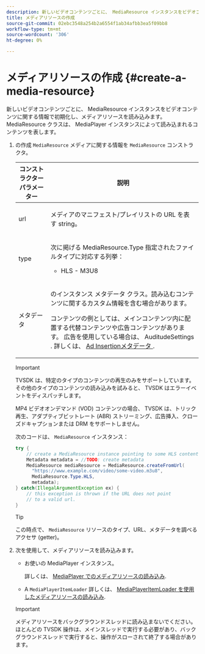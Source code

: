 ```yaml
---
description: 新しいビデオコンテンツごとに、 MediaResource インスタンスをビデオコンテンツに関する情報で初期化し、メディアリソースを読み込みます。 MediaResource クラスは、 MediaPlayer インスタンスによって読み込まれるコンテンツを表します。
title: メディアリソースの作成
source-git-commit: 02ebc3548a254b2a6554f1ab34afbb3ea5f09bb8
workflow-type: tm+mt
source-wordcount: '306'
ht-degree: 0%

---
```


# メディアリソースの作成 {#create-a-media-resource}

新しいビデオコンテンツごとに、 MediaResource インスタンスをビデオコンテンツに関する情報で初期化し、メディアリソースを読み込みます。 MediaResource クラスは、 MediaPlayer インスタンスによって読み込まれるコンテンツを表します。

1. の作成 `MediaResource` メディアに関する情報を `MediaResource` コンストラクタ。

   <table id="table_DD0D5D9129D54F73881399B9B4FF546A"> 
    <thead> 
    <tr> 
    <th colname="col1" class="entry"> コンストラクターパラメーター </th> 
    <th colname="col2" class="entry"> 説明 </th> 
    </tr> 
    </thead>
    <tbody> 
    <tr> 
    <td colname="col1"> <p>url </p> </td> 
    <td colname="col2"> <p>メディアのマニフェスト/プレイリストの URL を表す string。 </p> </td> 
    </tr> 
    <tr> 
    <td colname="col1"> <p>type </p> </td> 
    <td colname="col2"> <p>次に掲げる <span class="codeph"> MediaResource.Type </span> 指定されたファイルタイプに対応する列挙： 
    <ul id="ul_72636C41CA7E4538A3BE11A79E0282FC"> 
    <li id="li_070960200DEB40E992C58FCB8909AEA3"> <span class="codeph"> HLS </span> - M3U8 </li> 
    </ul> </p> </td> 
    </tr> 
    <tr> 
    <td colname="col1"> <p>メタデータ </p> </td> 
    <td colname="col2"> <p>のインスタンス <span class="codeph"> メタデータ </span> クラス。読み込むコンテンツに関するカスタム情報を含む場合があります。 </p> <p>コンテンツの例としては、メインコンテンツ内に配置する代替コンテンツや広告コンテンツがあります。 広告を使用している場合は、 <span class="codeph"> AuditudeSettings </span>. 詳しくは、 <a href="../../../tvsdk-1.4-for-android/ad-insertion/ad-insertion-metadata/android-1.4-ad-insertion-metadata-set-up.md" format="dita" scope="local"> Ad Insertionメタデータ </a>. </p> </td> 
    </tr> 
    </tbody> 
    </table>

   >[!IMPORTANT]
   >
   >TVSDK は、特定のタイプのコンテンツの再生のみをサポートしています。 その他のタイプのコンテンツの読み込みを試みると、 TVSDK はエラーイベントをディスパッチします。
   >
   >MP4 ビデオオンデマンド (VOD) コンテンツの場合、 TVSDK は、トリック再生、アダプティブビットレート (ABR) ストリーミング、広告挿入、クローズドキャプションまたは DRM をサポートしません。

   次のコードは、 `MediaResource` インスタンス：

   ```java
   try { 
       // create a MediaResource instance pointing to some HLS content 
       Metadata metadata = //TODO: create metadata  
       MediaResource mediaResource = MediaResource.createFromUrl( 
         "https://www.example.com/video/some-video.m3u8",  
         MediaResource.Type.HLS,  
         metadata); 
   } catch(IllegalArgumentException ex) { 
       // this exception is thrown if the URL does not point  
       // to a valid url. 
   } 
   ```

   >[!TIP]
   >
   >この時点で、 `MediaResource` リソースのタイプ、URL、メタデータを調べるアクセサ (getter)。

1. 次を使用して、メディアリソースを読み込みます。

   * お使いの MediaPlayer インスタンス。

     詳しくは、 [MediaPlayer でのメディアリソースの読み込み](../../../tvsdk-1.4-for-android/ui-configure/mediaplayer-initialize-for-video/android-1.4-media-resource-load.md).
   * A `MediaPlayerItemLoader` 詳しくは、 [MediaPlayerItemLoader を使用したメディアリソースの読み込み](../../../tvsdk-1.4-for-android/ui-configure/mediaplayer-initialize-for-video/android-1.4-media-mediaplayeritemloader.md).

   >[!IMPORTANT]
   >
   >メディアリソースをバックグラウンドスレッドに読み込まないでください。 ほとんどの TVSDK 操作は、メインスレッドで実行する必要があり、バックグラウンドスレッドで実行すると、操作がスローされて終了する場合があります。
